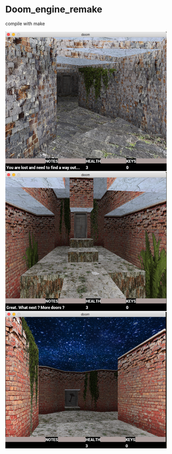 # Doom_engine_remake
compile with make </br>
</br>
<img src="example/q1.png"></br>
<img src="example/q2.png"></br>
<img src="example/q3.png"></br>
